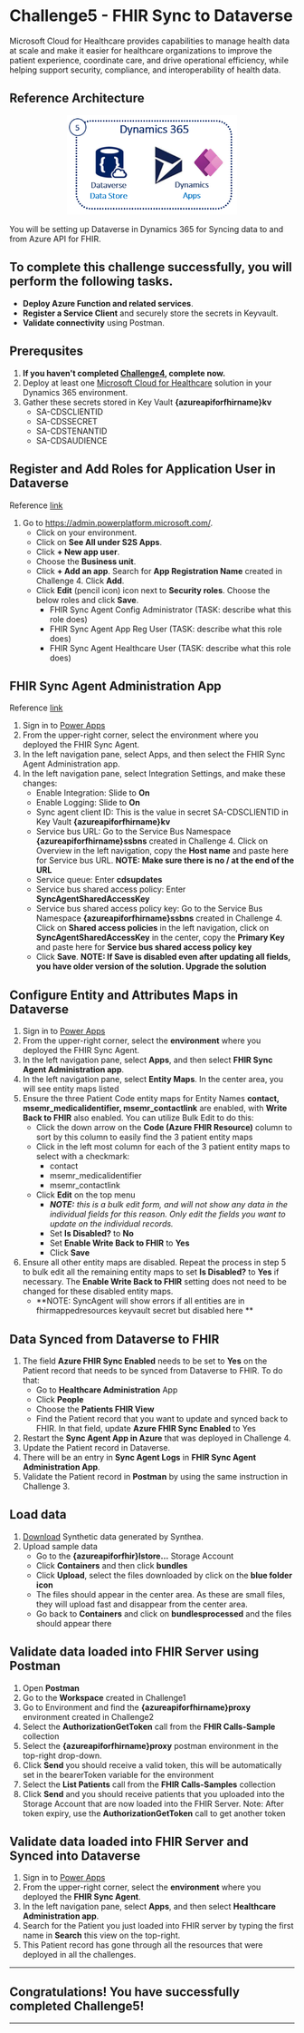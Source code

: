 # Challenge5 - FHIR Sync to Dataverse

Microsoft Cloud for Healthcare provides capabilities to manage health data at scale and make it easier for healthcare organizations to improve the patient experience, coordinate care, and drive operational efficiency, while helping support security, compliance, and interoperability of health data.

## Reference Architecture
<center><img src="../images/fhir-dv.png" width="300"></center>

You will be setting up Dataverse in Dynamics 365 for Syncing data to and from Azure API for FHIR.

## To complete this challenge successfully, you will perform the following tasks.

* **Deploy Azure Function and related services**. 
* **Register a Service Client** and securely store the secrets in Keyvault.
* **Validate connectivity** using Postman.

## Prerequsites

1. **If you haven't completed [Challenge4](../Challenge4-FHIRSyncAgent/ReadMe.md), complete now.**
2. Deploy at least one [Microsoft Cloud for Healthcare](https://docs.microsoft.com/en-us/industry/healthcare/configure-cloud-for-healthcare#use-the-microsoft-cloud-solution-center-for-setup) solution in your Dynamics 365 environment.
3. Gather these secrets stored in Key Vault **{azureapiforfhirname}kv**
   * SA-CDSCLIENTID
   * SA-CDSSECRET
   * SA-CDSTENANTID
   * SA-CDSAUDIENCE

## Register and Add Roles for Application User in Dataverse
Reference [link](https://docs.microsoft.com/en-us/dynamics365/industry/healthcare/configure-sync-clinical-data#update-integration-settings)
1. Go to https://admin.powerplatform.microsoft.com/. 
   * Click on your environment. 
   * Click on **See All under S2S Apps**. 
   * Click **+ New app user**. 
   * Choose the **Business unit**. 
   * Click **+ Add an app**. Search for **App Registration Name** created in Challenge 4. Click **Add**.
   * Click **Edit** (pencil icon) icon next to **Security roles**. Choose the below roles and click **Save**.
      * FHIR Sync Agent Config Administrator (TASK: describe what this role does)
      * FHIR Sync Agent App Reg User (TASK: describe what this role does)
      * FHIR Sync Agent Healthcare User (TASK: describe what this role does)

## FHIR Sync Agent Administration App
Reference [link](https://docs.microsoft.com/en-us/dynamics365/industry/healthcare/configure-sync-clinical-data#use-fhir-sync-agent-administration)
1. Sign in to [Power Apps](https://make.powerapps.com/)
2. From the upper-right corner, select the environment where you deployed the FHIR Sync Agent.
3. In the left navigation pane, select Apps, and then select the FHIR Sync Agent Administration app.
4. In the left navigation pane, select Integration Settings, and make these changes:
   * Enable Integration: Slide to **On**
   * Enable Logging: Slide to **On**
   * Sync agent client ID: This is the value in secret SA-CDSCLIENTID in Key Vault **{azureapiforfhirname}kv**
   * Service bus URL: Go to the Service Bus Namespace **{azureapiforfhirname}ssbns** created in Challenge 4. Click on Overview in the left navigation, copy the **Host name** and paste here for Service bus URL. **NOTE: Make sure there is no / at the end of the URL**
   * Service queue: Enter **cdsupdates**
   * Service bus shared access policy: Enter **SyncAgentSharedAccessKey**
   * Service bus shared access policy key: Go to the Service Bus Namespace **{azureapiforfhirname}ssbns** created in Challenge 4. Click on **Shared access policies** in the left navigation, click on **SyncAgentSharedAccessKey** in the center, copy the **Primary Key** and paste here for **Service bus shared access policy key**
   * Click **Save**. **NOTE: If Save is disabled even after updating all fields, you have older version of the solution. Upgrade the solution**

## Configure Entity and Attributes Maps in Dataverse
1. Sign in to [Power Apps](https://make.powerapps.com/)
2. From the upper-right corner, select the **environment** where you deployed the FHIR Sync Agent.
3. In the left navigation pane, select **Apps**, and then select **FHIR Sync Agent Administration app**.
4. In the left navigation pane, select **Entity Maps**. In the center area, you will see entity maps listed
5. Ensure the three Patient Code entity maps for Entity Names **contact, msemr_medicalidentifier, msemr_contactlink** are enabled, with **Write Back to FHIR** also enabled. You can utilize Bulk Edit to do this:
   * Click the down arrow on the **Code (Azure FHIR Resource)** column to sort by this column to easily find the 3 patient entity maps
   * Click in the left most column for each of the 3 patient entity maps to select with a checkmark:
      * contact
      * msemr_medicalidentifier
      * msemr_contactlink
   * Click **Edit** on the top menu
      * ***NOTE:** this is a bulk edit form, and will not show any data in the individual fields for this reason. Only edit the fields you want to update on the individual records.*
      * Set **Is Disabled?** to **No**
      * Set **Enable Write Back to FHIR** to **Yes**
      * Click **Save**
6. Ensure all other entity maps are disabled. Repeat the process in step 5 to bulk edit all the remaining entity maps to set **Is Disabled?** to **Yes** if necessary. The **Enable Write Back to FHIR** setting does not need to be changed for these disabled entity maps.
   * **NOTE: SyncAgent will show errors if all entities are in fhirmappedresources keyvault secret but disabled here **

## Data Synced from Dataverse to FHIR
1. The field **Azure FHIR Sync Enabled** needs to be set to **Yes** on the Patient record that needs to be synced from Dataverse to FHIR. To do that:
   * Go to **Healthcare Administration** App
   * Click **People**
   * Choose the **Patients FHIR View**
   * Find the Patient record that you want to update and synced back to FHIR. In that field, update **Azure FHIR Sync Enabled** to Yes 
2. Restart the **Sync Agent App in Azure** that was deployed in Challenge 4.
3. Update the Patient record in Dataverse.
4. There will be an entry in **Sync Agent Logs** in **FHIR Sync Agent Administration App**.
5. Validate the Patient record in **Postman** by using the same instruction in Challenge 3.

## Load data
1. [Download](../SampleDataForSync) Synthetic data generated by Synthea.
2. Upload sample data
   * Go to the **{azureapiforfhir}lstore...** Storage Account
   * Click **Containers** and then click **bundles**
   * Click **Upload**, select the files downloaded by click on the **blue folder icon**
   * The files should appear in the center area. As these are small files, they will upload fast and disappear from the center area.
   * Go back to **Containers** and click on **bundlesprocessed** and the files should appear there

## Validate data loaded into FHIR Server using Postman
1. Open **Postman**
2. Go to the **Workspace** created in Challenge1
3. Go to Environment and find the **{azureapiforfhirname}proxy** environment created in Challenge2
4. Select the **AuthorizationGetToken** call from the **FHIR Calls-Sample** collection 
7. Select the **{azureapiforfhirname}proxy** postman environment in the top-right drop-down. 
8. Click **Send** you should receive a valid token, this will be automatically set in the bearerToken variable for the environment
9. Select the **List Patients** call from the **FHIR Calls-Samples** collection
10. Click **Send** and you should receive patients that you uploaded into the Storage Account that are now loaded into the FHIR Server.
Note: After token expiry, use the **AuthorizationGetToken** call to get another token

## Validate data loaded into FHIR Server and Synced into Dataverse
1. Sign in to [Power Apps](https://make.powerapps.com/)
2. From the upper-right corner, select the **environment** where you deployed the **FHIR Sync Agent**.
3. In the left navigation pane, select **Apps**, and then select **Healthcare Administration app**.
4. Search for the Patient you just loaded into FHIR server by typing the first name in **Search** this view on the top-right.
5. This Patient record has gone through all the resources that were deployed in all the challenges.

---

## Congratulations! You have successfully completed Challenge5! 

---


